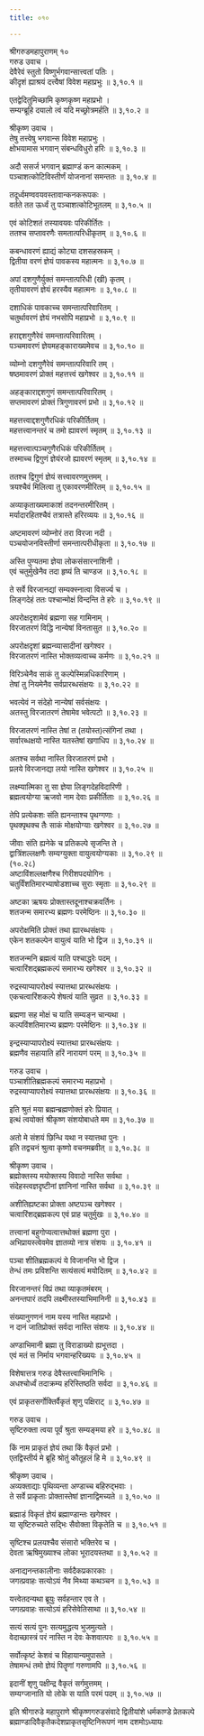 ```yaml
---
title: ०१०

---
```

श्रीगरुडमहापुराणम् १०  
गरुड उवाच ।  
देवैरेवं स्तुतो विष्णुर्भगवान्सात्त्वतां पतिः ।  
कीदृशं ह्याश्रयं दत्त्वैषां विवेश महाप्रभुः ॥ ३,१०.१ ॥  
  
एतद्वेदितुमिच्छामि कृष्णकृष्ण महाप्रभो ।  
सम्यग्ब्रूहि दयालो त्वं यदि मच्छ्रोत्रमर्हति ॥ ३,१०.२ ॥  
  
श्रीकृष्ण उवाच ।  
तेषु तत्त्वेषु भगवान्स विवेश महाप्रभुः ।  
क्षोभयामास भगवान् संबन्धविधुरो हरिः ॥ ३,१०.३ ॥  
  
अदौ ससर्ज भगवान् ब्रह्माण्डं कन कात्मकम् ।  
पञ्चाशत्कोटिविस्तीर्णं योजनानां समन्ततः ॥ ३,१०.४ ॥  
  
तदूर्ध्वमण्ववयवस्तावान्कनकरूपकः ।  
वर्तते तत ऊर्ध्वं तु पञ्चाशत्कोटिभूतलम् ॥ ३,१०.५ ॥  
  
एवं कोटिशतं तस्यावयवः परिकीर्तितः ।  
ततश्च सप्तावरणैः समतात्परिधीकृतम् ॥ ३,१०.६ ॥  
  
कबन्धावरणं ह्याद्यं कोट्या दशसहस्रकम् ।  
द्वितीया वरणं ज्ञेयं पावकस्य महात्मनः ॥ ३,१०.७ ॥  
  
अपां दशगुणैर्युक्तं समन्तात्परिधी (खी) कृतम् ।  
तृतीयावरणं ज्ञेयं हरस्यैव महात्मनः ॥ ३,१०.८ ॥  
  
दशाधिकं पावकाच्च समन्तात्परिवारितम् ।  
चतुर्थावरणं ज्ञेयं नभसोपि महाप्रभो ॥ ३,१०.९ ॥  
  
हराद्दशगुणैरेवं समन्तात्परिवारितम् ।  
पञ्चमावरणं ज्ञेयमहङ्काराख्यमेवच ॥ ३,१०.१० ॥  
  
व्योम्नो दशगुणैरेवं समन्तात्परिवारि तम् ।  
षष्ठमावरणं प्रोक्तं महत्तत्त्वं खगेश्वर ॥ ३,१०.११ ॥  
  
अहङ्काराद्दशगुणं समन्तात्परिवारितम् ।  
सप्तमावरणं प्रोक्तं त्रिगुणावरणं प्रभो ॥ ३,१०.१२ ॥  
  
महत्तत्त्वाद्दशगुणैरधिकं परिकीर्तितम् ।  
महत्तत्त्वानन्तरं च तमो ह्यावरणं स्मृतम् ॥ ३,१०.१३ ॥  
  
महत्तत्त्वात्पञ्चगुणैरधिकं परिकीर्तितम् ।  
तस्माच्च द्विगुणं ज्ञेयंरजो ह्यावरणं स्मृतम् ॥ ३,१०.१४ ॥  
  
ततश्च द्विगुणं ज्ञेयं सत्त्वावरणमुत्तमम् ।  
त्रयश्चैवं मिलित्वा तु एकावरणमीरितम् ॥ ३,१०.१५ ॥  
  
अव्याकृताख्यमाकाशं तदनन्तरमीरितम् ।  
मर्यादारहितश्चैवं तत्रास्ते हरिरव्ययः ॥ ३,१०.१६ ॥  
  
अष्टमावरणं व्योम्नोरं तरा विरजा नदी ।  
पञ्चयोजनविस्तीर्णा समन्तात्परीधीकृता ॥ ३,१०.१७ ॥  
  
अस्ति पुण्यतमा ज्ञेया लोकसंसारनाशिनी ।  
एवं चतुर्मुखेनैव तदा हृष्यं ति चाण्डज ॥ ३,१०.१८ ॥  
  
ते सर्वे विरजानद्यां सम्यक्स्नात्वा विसर्ज्य च ।  
लिङ्गदेहं ततः पश्चान्मोक्षं विन्दन्ति ते हरेः ॥ ३,१०.१९ ॥  
  
अपरोक्षदृशामेवं ब्रह्मणा सह गामिनाम् ।  
विरजातरणं विद्धि नान्येषां विनतासुत ॥ ३,१०.२० ॥  
  
अपरोक्षदृशां ब्रह्मन्व्यासादीनां खगेश्वर ।  
विरजातरणं नास्ति भोक्तव्यत्वाच्च कर्मणः ॥ ३,१०.२१ ॥  
  
विरिञ्चेनैव साकं तु कल्पेस्मिन्नधिकारिणाम् ।  
तेषां तु नियमेनैव सर्वप्रारब्धसंक्षयः ॥ ३,१०.२२ ॥  
  
भवत्येवं न संदेहो नान्येषां सर्वसंक्षयः ।  
अतस्तु विरजातरणं तेषामेव भवेत्पटो ॥ ३,१०.२३ ॥  
  
विरजातरणं नास्ति तेषां त (तयोस्त)त्संगिनां तथा ।  
सर्वारब्धक्षयो नास्ति यतस्तेषां खगाधिप ॥ ३,१०.२४ ॥  
  
अतश्च सर्वथा नास्ति विरजातरणं प्रभो ।  
प्रलये विरजानद्या लयो नास्ति खगेश्वर ॥ ३,१०.२५ ॥  
  
लक्ष्म्यात्मिका तु सा ज्ञेया लिङ्गदेहविदारिणी ।  
ब्रह्मत्वयोग्या ऋजवो नाम देवाः प्रकीर्तिताः ॥ ३,१०.२६ ॥  
  
तेपि प्रत्येकशः संति ह्यनन्ताश्च पृथग्गणाः ।  
पृथक्पृथक्च तैः साकं मोक्षयोग्याः खगेश्वर ॥ ३,१०.२७ ॥  
  
जीवाः संति ह्यनेके च प्रतिकल्पे सृजन्ति ते ।  
द्वात्रिंशल्लक्षणैः सम्यग्युक्ता वायुत्वयोग्यकाः ॥ ३,१०.२९ ॥  
(१०.२८)  
अष्टाविंशल्लक्षणैश्च गिरीशपदयोगिनः ।  
चतुर्विंशतिमारभ्याषोडशाच्च सुराः स्मृताः ॥ ३,१०.२९ ॥  
  
अष्टका ऋषयः प्रोक्तास्तदूनाश्चक्रवर्तिनः ।  
शतजन्म समारभ्य ब्रह्मणः परमेष्ठिनः ॥ ३,१०.३० ॥  
  
अपरोक्षमिति प्रोक्तं तथा ह्यारब्धसंक्षयः ।  
एकेन शतकल्पेन वायुत्वं याति भो द्विज ॥ ३,१०.३१ ॥  
  
शतजन्मनि ब्रह्मत्वं याति पश्चाद्धरेः पदम् ।  
चत्वारिंशद्ब्रह्मकल्पं समारभ्य खगेश्वर ॥ ३,१०.३२ ॥  
  
रुद्रस्याप्यापरोक्ष्यं स्यात्तथा प्रारब्धसंक्षयः ।  
एकचत्वारिंशकल्पे शेषत्वं याति सुव्रत ॥ ३,१०.३३ ॥  
  
ब्रह्मणा सह मोक्षं च याति सम्यङ्न चान्यथा ।  
कल्पविंशतिमारभ्य ब्रह्मणः परमेष्ठिनः ॥ ३,१०.३४ ॥  
  
इन्द्रस्याप्यापरोक्ष्यं स्यात्तथा प्रारब्धसंक्षयः ।  
ब्रह्मणैव सहायाति हरिं नारायणं परम् ॥ ३,१०.३५ ॥  
  
गरुड उवाच ।  
पञ्चाशीतिब्रह्मकल्पं समारभ्य महाप्रभो ।  
रुद्रस्याप्यापरोक्ष्यं स्यात्तथा प्रारब्धसंक्षयः ॥ ३,१०.३६ ॥  
  
इति श्रुतं मया ब्रह्मन्ब्रह्मणोक्तं हरेः प्रियात् ।  
इत्थं त्वयोक्तं श्रीकृष्ण संशयोबाधते मम ॥ ३,१०.३७ ॥  
  
अतो मे संशयं छिन्धि यथा न स्यात्तथा पुनः ।  
इति तद्वचनं श्रुत्वा कृष्णो वचनमब्रवीत् ॥ ३,१०.३८ ॥  
  
श्रीकृष्ण उवाच ।  
ब्रह्मोक्तस्य मयोक्तस्य विवादो नास्ति सर्वथा ।  
संदेहस्त्वज्ञदृष्टीनां ज्ञानिनां नास्ति सर्वथा ॥ ३,१०.३९ ॥  
  
अशीतिह्यष्टका प्रोक्ता अष्टपञ्च खगेश्वर ।  
चत्वारिंशद्ब्रह्मकल्प एवं प्राह चतुर्मुखः ॥ ३,१०.४० ॥  
  
तत्त्वानां बहुगोप्यत्वात्तथोक्तं ब्रह्मणा पुरा ।  
अभिप्रायस्त्वेवमेव ज्ञातव्यो नात्र संशयः ॥ ३,१०.४१ ॥  
  
पञ्चा शीतिब्रह्मकल्पं ये विजानन्ति भो द्विज ।  
तेन्धं तमः प्रविशन्ति सत्यंसत्यं मयोदितम् ॥ ३,१०.४२ ॥  
  
विरजानन्तरं विप्रं तथा व्याकृतमंबरम् ।  
अनन्तपारं तदपि लक्ष्मीस्तस्याभिमानिनी ॥ ३,१०.४३ ॥  
  
संख्यानुगणनं नाम यस्य नास्ति महाप्रभो ।  
न दानं जातिप्रोक्तं सर्वदा नास्ति संशयः ॥ ३,१०.४४ ॥  
  
अण्डाभिमानी ब्रह्मा तु विराडाख्यो ह्यभूत्तदा ।  
एवं मतं स निर्माय भगवान्हरिख्ययः ॥ ३,१०.४५ ॥  
  
विशेषात्तत्र गरुड देवैस्तत्त्वाभिमानिभिः ।  
अधश्चोर्ध्वं तदाक्रम्य हरिस्तिष्ठति सर्वदा ॥ ३,१०.४६ ॥  
  
एवं प्राकृतसर्गोक्तिर्वैकृतं शृणु पक्षिराट् ॥ ३,१०.४७ ॥  
  
गरुड उवाच ।  
सृष्टिरुक्ता त्वया पूर्वं श्रुता सम्यङ्मया हरे ॥ ३,१०.४८ ॥  
  
किं नाम प्राकृतं ज्ञेयं तथा किं वैकृतं प्रभो ।  
एतद्विस्तीर्य मे ब्रूहि श्रोतुं कौतूहलं हि मे ॥ ३,१०.४९ ॥  
  
श्रीकृष्ण उवाच ।  
अव्यक्ताद्याः पृथिव्यन्ता अण्डाच्च बहिरुद्भवाः ।  
ते सर्वे प्राकृताः प्रोक्तास्तेषां ज्ञानाद्विमच्यते ॥ ३,१०.५० ॥  
  
ब्रह्माडं विकृतं ज्ञेयं ब्रह्माण्डान्तः खगेश्वर ।  
या सृष्टिरुच्यते सद्भिः सैवोक्ता विकृतेति च ॥ ३,१०.५१ ॥  
  
सृष्टिश्च प्रलयश्चैव संसारो भक्तिरेव च ।  
देवता ऋषिमुख्याश्च लोका भूरादयस्तथा ॥ ३,१०.५२ ॥  
  
अनाद्यनन्तकालीनाः सर्वदैकप्रकारकाः ।  
जगत्प्रवाहः सत्योऽयं नैव मिथ्या कथञ्चन ॥ ३,१०.५३ ॥  
  
यत्त्वेतदन्यथा ब्रूयुः सर्वहन्तार एव ते ।  
जगत्प्रवाहः सत्योऽयं हरिसेवेतिसाथा ॥ ३,१०.५४ ॥  
  
सत्यं सत्यं पुनः सत्यमुद्धत्य भुजमुत्यते ।  
वेदाच्छास्त्रं परं नास्ति न देवः केशवात्परः ॥ ३,१०.५५ ॥  
  
सर्वोत्कृष्टं केशवं च विहायान्यमुपासते ।  
तेषामन्धं तमो ज्ञेयं पितॄणां गरुणामपि ॥ ३,१०.५६ ॥  
  
इदानीं शृणु पक्षीन्द्र वैकृतं सर्गमुत्तमम् ।  
सम्यग्जानाति यो लोके स याति परमं पदम् ॥ ३,१०.५७ ॥  
  
इति श्रीगारुडे महापुराणे श्रीकृष्णगरुडसंवादे द्वितीयांशे धर्मकाण्डे प्रेतकल्पे ब्रह्माण्डादिवैकृतैकदेशप्राकृतसृष्टिनिरूपणं नाम दशमोऽध्यायः